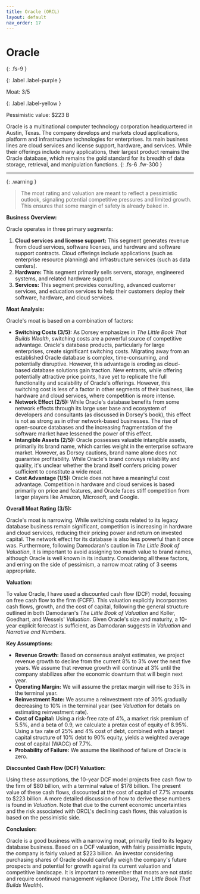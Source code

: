 ```yaml
---
title: Oracle (ORCL)
layout: default
nav_order: 17
---
```


# Oracle
{: .fs-9 }

{: .label .label-purple }

Moat: 3/5

{: .label .label-yellow }

Pessimistic value: $223 B

Oracle is a multinational computer technology corporation headquartered in Austin, Texas. The company develops and markets cloud applications, platform and infrastructure technologies for enterprises.  Its main business lines are cloud services and license support, hardware, and services. While their offerings include many applications, their largest product remains the Oracle database, which remains the gold standard for its breadth of data storage, retrieval, and manipulation functions.
{: .fs-6 .fw-300 }

---

{: .warning } 
>The moat rating and valuation are meant to reflect a pessimistic outlook, signaling potential competitive pressures and limited growth. This ensures that some margin of safety is already baked in.

**Business Overview:**

Oracle operates in three primary segments:

1. **Cloud services and license support:** This segment generates revenue from cloud services, software licenses, and hardware and software support contracts. Cloud offerings include applications (such as enterprise resource planning) and infrastructure services (such as data centers).
2. **Hardware:** This segment primarily sells servers, storage, engineered systems, and related hardware support.
3. **Services:** This segment provides consulting, advanced customer services, and education services to help their customers deploy their software, hardware, and cloud services.

**Moat Analysis:**

Oracle's moat is based on a combination of factors:

* **Switching Costs (3/5):**  As Dorsey emphasizes in *The Little Book That Builds Wealth*, switching costs are a powerful source of competitive advantage.  Oracle's database products, particularly for large enterprises, create significant switching costs.  Migrating away from an established Oracle database is complex, time-consuming, and potentially disruptive. However, this advantage is eroding as cloud-based database solutions gain traction. New entrants, while offering potentially attractive price points, have yet to replicate the full functionality and scalability of Oracle's offerings.  However, this switching cost is less of a factor in other segments of their business, like hardware and cloud services, where competition is more intense.
* **Network Effect (2/5):** While Oracle's database benefits from some network effects through its large user base and ecosystem of developers and consultants (as discussed in Dorsey's book), this effect is not as strong as in other network-based businesses. The rise of open-source databases and the increasing fragmentation of the software market have lessened the power of this effect.
* **Intangible Assets (2/5):** Oracle possesses valuable intangible assets, primarily its brand name, which carries weight in the enterprise software market. However, as Dorsey cautions, brand name alone does not guarantee profitability.  While Oracle's brand conveys reliability and quality, it's unclear whether the brand itself confers pricing power sufficient to constitute a wide moat.
* **Cost Advantage (1/5):** Oracle does not have a meaningful cost advantage.  Competition in hardware and cloud services is based primarily on price and features, and Oracle faces stiff competition from larger players like Amazon, Microsoft, and Google.


**Overall Moat Rating (3/5):**

Oracle's moat is narrowing.  While switching costs related to its legacy database business remain significant, competition is increasing in hardware and cloud services, reducing their pricing power and return on invested capital.  The network effect for its database is also less powerful than it once was.  Furthermore, following Damodaran's caution in *The Little Book of Valuation*, it is important to avoid assigning too much value to brand names, although Oracle is well known in its industry. Considering all these factors, and erring on the side of pessimism, a narrow moat rating of 3 seems appropriate.

**Valuation:**

To value Oracle, I have used a discounted cash flow (DCF) model, focusing on free cash flow to the firm (FCFF).  This valuation explicitly incorporates cash flows, growth, and the cost of capital, following the general structure outlined in both Damodaran's *The Little Book of Valuation* and Koller, Goedhart, and Wessels' *Valuation*. Given Oracle's size and maturity, a 10-year explicit forecast is sufficient, as Damodaran suggests in *Valuation* and *Narrative and Numbers*.

**Key Assumptions:**

* **Revenue Growth:**  Based on consensus analyst estimates, we project revenue growth to decline from the current 8% to 3% over the next five years. We assume that revenue growth will continue at 3% until the company stabilizes after the economic downturn that will begin next year.
* **Operating Margin:** We will assume the pretax margin will rise to 35% in the terminal year.
* **Reinvestment Rate:** We assume a reinvestment rate of 30% gradually decreasing to 10% in the terminal year (see *Valuation* for details on estimating reinvestment rate).
* **Cost of Capital:** Using a risk-free rate of 4%, a market risk premium of 5.5%, and a beta of 0.9, we calculate a pretax cost of equity of 8.95%. Using a tax rate of 25% and 4% cost of debt, combined with a target capital structure of 10% debt to 90% equity, yields a weighted average cost of capital (WACC) of 7.7%.
* **Probability of Failure:** We assume the likelihood of failure of Oracle is zero.


**Discounted Cash Flow (DCF) Valuation:**

Using these assumptions, the 10-year DCF model projects free cash flow to the firm of $80 billion, with a terminal value of $178 billion. The present value of these cash flows, discounted at the cost of capital of 7.7% amounts to $223 billion.  A more detailed discussion of how to derive these numbers is found in *Valuation*. Note that due to the current economic uncertainties and the risk associated with ORCL's declining cash flows, this valuation is based on the pessimistic side.

**Conclusion:**

Oracle is a good business with a narrowing moat, primarily tied to its legacy database business.  Based on a DCF valuation, with fairly pessimistic inputs, the company is fairly valued at $223 billion. An investor considering purchasing shares of Oracle should carefully weigh the company's future prospects and potential for growth against its current valuation and competitive landscape.  It is important to remember that moats are not static and require continued management vigilance (Dorsey, *The Little Book That Builds Wealth*).
